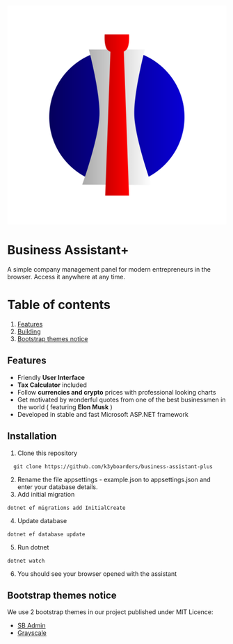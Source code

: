<p align="center">
<img src="/docs/assets/project_logo.svg">
</p>

# Business Assistant+

A simple company management panel for modern entrepreneurs in the browser. Access it anywhere at any time.

# Table of contents

1. [Features](#Features)
2. [Building](#building)
3. [Bootstrap themes notice](#themes)

## Features <a name="Features"></a>

- Friendly **User Interface**
- **Tax Calculator** included
- Follow **currencies and crypto** prices with professional looking charts
- Get motivated by wonderful quotes from one of the best businessmen in the world ( featuring **Elon Musk** )
- Developed in stable and fast Microsoft ASP.NET framework

## Installation <a name="building"></a>

1. Clone this repository

```
  git clone https://github.com/k3yboarders/business-assistant-plus
```

2. Rename the file appsettings - example.json to appsettings.json and enter your database details.
3. Add initial migration

```
dotnet ef migrations add InitialCreate
```

4. Update database

```
dotnet ef database update
```

5. Run dotnet

```
dotnet watch
```

6. You should see your browser opened with the assistant

## Bootstrap themes notice <a name="themes"></a>
We use 2 bootstrap themes in our project published under MIT Licence:
- [SB Admin](https://github.com/startbootstrap/startbootstrap-sb-admin)
- [Grayscale](https://github.com/startbootstrap/startbootstrap-grayscale)
